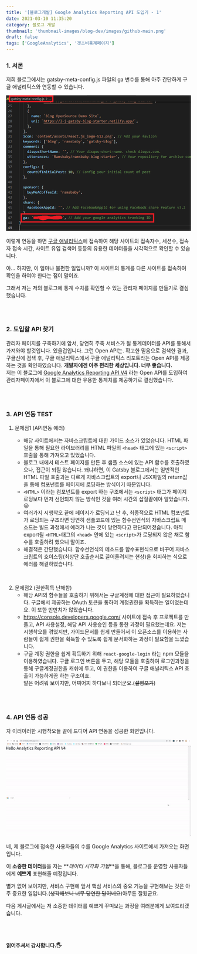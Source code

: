 ```yaml
---
title: '[블로그개발] Google Analytics Reporting API 도입기 - 1'
date: 2021-03-10 11:35:20
category: 블로그 개발
thumbnail: 'thumbnail-images/blog-dev/images/github-main.png'
draft: false
tags: ['GoogleAnalytics', '갯츠비통계페이지']
---
```


### 1. 서론

저희 블로그에서는 gatsby-meta-config.js 파일의 ga 변수를 통해 아주 간단하게 구글 애널리틱스와 연동할 수 있습니다.

![](./images/metaconfig1.png)

이렇게 연동을 하면 [구글 애널리틱스](https://analytics.google.com/)에 접속하여 해당 사이트의 접속자수, 세션수, 접속자 접속 시간, 사이트 유입 검색어 등등의 유용한 데이터들을 시각적으로 확인할 수 있습니다.<br>

아... 하지만, 이 얼마나 불편한 일입니까? 이 사이트의 통계를 다른 사이트를 접속하여 확인을 하여야 한다는 점이 말이죠.<br>

그래서 저는 저의 블로그에 통계 수치를 확인할 수 있는 관리자 페이지를 만들기로 결심했습니다.

<br><br>

### 2. 도입할 API 찾기

관리자 페이지를 구축하기에 앞서, 당연히 주축 서비스가 될 통계데이터를 API를 통해서 가져와야 할것입니다. 있을겁입니다. 그런 Open API는. 확고한 믿음으로 검색한 결과, <br>
구글신에 검색 후, 구글 애널리틱스에서 구글 애널리틱스 리포트라는 Open API를 제공하는 것을 확인하였습니다. **개발자에겐 아주 편리한 세상입니다. 너무 좋습니다.** <br>
저는 이 블로그에 [Google Analytics Reporting API V4](https://developers.google.com/analytics/devguides/reporting/core/v4) 라는 Open API를 도입하여 관리자페이지에서 이 블로그에 대한 유용한 통계치를 제공하기로 결심했습니다.

<br><br>

### 3. API 연동 TEST

1. 문제점1 (API연동 에러)

   - 해당 사이트에서는 자바스크립트에 대한 가이드 소스가 있었습니다. HTML 파일을 통해 필요한 라이브러리를 HTML 파일의 `<head>` 태그에 있는 `<script>` 호출을 통해 가져오고 있었습니다.
   - 블로그 내에서 테스트 페이지를 만든 후 샘플 소스에 있는 API 함수를 호출하였으나, 접근이 되질 않습니다. 왜냐하면, 이 Gatsby 블로그에서는 일반적인 HTML 파일 호출과는 다르게 자바스크립트의 export나 JSX파일의 return값을 통해 컴포넌트를 페이지에 로딩하는 방식이기 때문입니다.
   - `<HTML>` 이라는 컴포넌트를 export 하는 구조에서는 `<script>` 태그가 페이지 로딩보다 먼저 선언되지 않는 방식인 것을 여러 시간의 삽질끝에야 알았습니다. 😢
   - 여러가지 시행착오 끝에 페이지가 로딩되고 난 후, 최종적으로 HTML 컴포넌트가 로딩되는 구조라면 당연히 샘플코드에 있는 함수선언식의 자바스크립트 메소드는 빌드 과정에서 에러가 나는 것이 당연하다고 판단되어졌습니다. 아직 export될 `<HTML>`태그의 `<head>` 안에 있는 `<script>`가 로딩되지 않은 채로 함수를 호출하려 했으니 말이죠.
   - 해결책은 간단했습니다. 함수선언식의 메소드를 함수표현식으로 바꾸어 자바스크립트의 호이스팅(최상단 호출순서로 끌어올려지는 현상)을 회피하는 식으로 에러를 해결하였습니다.

<br>

2. 문제점2 (권한획득 난해함)
   - 해당 API의 함수들을 호출하기 위해서는 구글계정에 대한 접근이 필요하였습니다. 구글에서 제공하는 OAuth 토큰을 통하여 계정권한을 획득하는 일이었는데요. 이 또한 만만치가 않았습니다.
   - https://console.developers.google.com/ 사이트에 접속 후 프로젝트를 만들고, API 사용설정, 해당 API 사용승인 등을 통한 과정이 필요했는데요. 저는 시행착오를 겪었지만, 가이드문서를 쉽게 만들어서 이 오픈소스를 이용하는 사람들이 쉽게 권한을 획득할 수 있도록 쉽게 문서화하는 과정이 필요함을 느꼈습니다.
   - 구글 계정 권한을 쉽게 획득하기 위해 `react-google-login` 라는 npm 모듈을 이용하였습니다. 구글 로그인 버튼을 두고, 해당 모듈을 호출하여 로그인과정을 통해 구글계정권한을 캐쉬에 두고, 이 권한을 이용하여 구글 애널리틱스 API 호출이 가능하게끔 하는 구조이죠. <br> 말은 어려워 보이지만, 어찌어찌 하다보니 되더군요.(~~설명포기~~)

<br><br>

### 4. API 연동 성공

자 이러이러한 시행착오들 끝에 드디어 API 연동을 성공한 화면입니다.

![](./images/api-test1.gif)

네, 제 블로그에 접속한 사용자들의 수를 Google Analytics 사이트에서 가져오는 화면입니다.

이 **소중한 데이터**들을 저는 **_데이터 시각화 기법_**을 통해, 블로그를 운영할 사용자들에게 **예쁘게** 표현해줄 예정입니다.

별거 없어 보이지만, 서비스 구현에 앞서 핵심 서비스의 중요 기능을 구현해보는 것은 아주 중요한 일입니다.(~~생각해보니 너무 당연한 말이네요~~)아무튼 잘됬군요.

다음 게시글에서는 저 소중한 데이터를 예쁘게 꾸며보는 과정을 여러분에게 보여드리겠습니다.

<br><br>

#### 읽어주셔서 감사합니다.🖐
